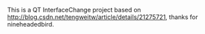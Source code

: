 This is a QT InterfaceChange project based on http://blog.csdn.net/tengweitw/article/details/21275721, thanks for nineheadedbird.
